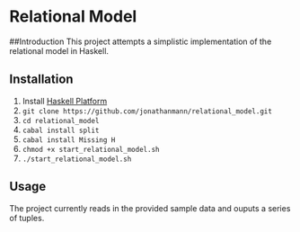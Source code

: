 # Relational Model

##Introduction
This project attempts a simplistic implementation of the relational model in Haskell.

## Installation

1. Install [Haskell Platform](https://www.haskell.org/platform/)
2. ```git clone https://github.com/jonathanmann/relational_model.git```
3. ```cd relational_model```
4. ```cabal install split```
5. ```cabal install Missing H```
6. ```chmod +x start_relational_model.sh```
7. ```./start_relational_model.sh```

## Usage
The project currently reads in the provided sample data and ouputs a series of tuples.
